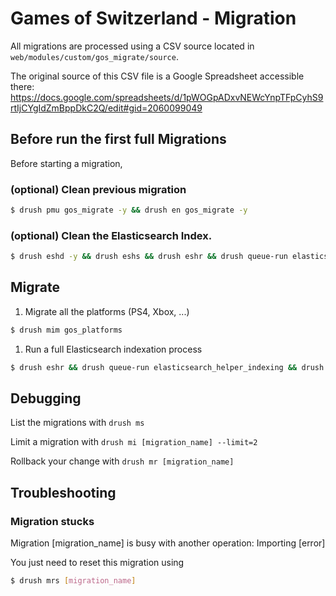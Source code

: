 # Games of Switzerland - Migration

All migrations are processed using a CSV source located in `web/modules/custom/gos_migrate/source`.

The original source of this CSV file is a Google Spreadsheet accessible there: https://docs.google.com/spreadsheets/d/1pWOGpADxvNEWcYnpTFpCyhS9rtIjCYgIdZmBppDkC2Q/edit#gid=2060099049

## Before run the first full Migrations

Before starting a migration,

### (optional) Clean previous migration

  ```bash
  $ drush pmu gos_migrate -y && drush en gos_migrate -y
  ```

### (optional) Clean the Elasticsearch Index.

  ```bash
  $ drush eshd -y && drush eshs && drush eshr && drush queue-run elasticsearch_helper_indexing && drush cr
  ```

## Migrate

1. Migrate all the platforms (PS4, Xbox, ...)

  ```bash
  $ drush mim gos_platforms
  ```

1. Run a full Elasticsearch indexation process

  ```bash
  $ drush eshr && drush queue-run elasticsearch_helper_indexing && drush cr
  ```

## Debugging

List the migrations with `drush ms`

Limit a migration with `drush mi [migration_name] --limit=2`

Rollback your change with `drush mr [migration_name]`

## Troubleshooting

### Migration stucks

Migration [migration_name] is busy with another operation: Importing [error]

You just need to reset this migration using
  ```bash
  $ drush mrs [migration_name]
  ```
